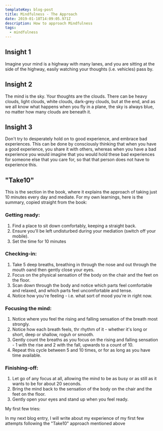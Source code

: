 ```yaml
---
templateKey: blog-post
title: Mindfulness - The Approach
date: 2019-01-18T14:09:05.971Z
description: How to approach Mindfulness
tags:
  - mindfulness
---
```

## Insight 1

Imagine your mind is a highway with many lanes, and you are sitting at the side of the highway, easily watching your thoughts (i.e. vehicles) pass by.

## Insight 2

The mind is the sky. Your thoughts are the clouds. There can be heavy clouds, light clouds, white clouds, dark-grey clouds, but at the end, and as we all know what happens when you fly in a plane, the sky is always blue, no matter how many clouds are beneath it.

## Insight 3

Don't try to desperately hold on to good experience, and embrace bad experiences. This can be done by consciously thinking that when you have a good experience, you share it with others, whereas when you have a bad experience you would imagine that you would hold these bad experiences for someone else that you care for, so that that person does not have to experience this.

## "Take10"

This is the section in the book, where it explains the approach of taking just 10 minutes every day and mediate. For my own learnings, here is the summary, copied straight from the book:

### Getting ready:

1. Find a place to sit down comfortably, keeping a straight back.
2. Ensure you'll be left undisturbed during your mediation (switch off your mobile).
3. Set the time for 10 minutes

### Checking-in:

1. Take 5 deep breaths, breathing in through the nose and out through the mouth oand then gently close your eyes.
2. Focus on the physical sensation of the body on the chair and the feet on the floor.
3. Scan down through the body and notice which parts feel comfortable and relaxed, and which parts feel uncomfortable and tense.
4. Notice how you're feeling - i.e. what sort of mood you're in right now.

### Focusing the mind:

1. Notice where you feel the rising and falling sensation of the breath most strongly.
2. Notice how each breath feels, thr rhythm of it - whether it's long or short, deep or shallow, roguh or smooth.
3. Gently count the breaths as you focus on the rising and falling sensation - 1 with the rise and 2 with the fall, upwards to a count of 10.
4. Repeat this cycle between 5 and 10 times, or for as long as you have time available.

### Finishing-off:

1. Let go of any focus at all, allowing the mind to be as busy or as still as it wants to be for about 20 seconds.
2. Bring the mind back to the sensation of the body on the chair and the feet on the floor.
3. Gently open your eyes and stand up when you feel ready.

My first few tries:

In my next blog entry, I will write about my experience of my first few attempts following the "Take10" approach mentioned above
